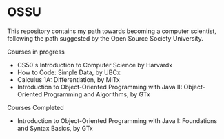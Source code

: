 # OSSU

This repository contains my path towards becoming a computer scientist, following the path suggested by the Open Source Society University. 

Courses in progress
- CS50's Introduction to Computer Science by Harvardx
- How to Code: Simple Data, by UBCx
- Calculus 1A: Differentiation, by MITx
- Introduction to Object-Oriented Programming with Java II: Object-Oriented Programming and Algorithms, by GTx

Courses Completed
- Introduction to Object-Oriented Programming with Java I: Foundations and Syntax Basics, by GTx
